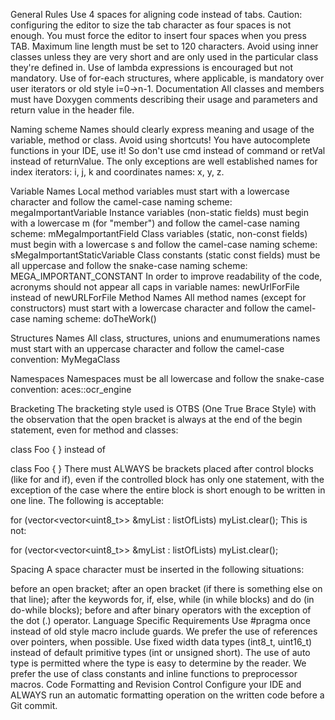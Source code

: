 General Rules
Use 4 spaces for aligning code instead of tabs. Caution: configuring the editor to size the tab character as four spaces is not enough. You must force the editor to insert four spaces when you press TAB.
Maximum line length must be set to 120 characters.
Avoid using inner classes unless they are very short and are only used in the particular class they're defined in.
Use of lambda expressions is encouraged but not mandatory.
Use of for-each structures, where applicable, is mandatory over user iterators or old style i=0->n-1.
Documentation
All classes and members must have Doxygen comments describing their usage and parameters and return value in the header file.

Naming scheme
Names should clearly express meaning and usage of the variable, method or class. Avoid using shortcuts! You have autocomplete functions in your IDE, use it! So don't use cmd instead of command or retVal instead of returnValue. The only exceptions are well established names for index iterators: i, j, k and coordinates names: x, y, z.

Variable Names
Local method variables must start with a lowercase character and follow the camel-case naming scheme: megaImportantVariable
Instance variables (non-static fields) must begin with a lowercase m (for "member") and follow the camel-case naming scheme: mMegaImportantField
Class variables (static, non-const fields) must begin with a lowercase s and follow the camel-case naming scheme: sMegaImportantStaticVariable
Class constants (static const fields) must be all uppercase and follow the snake-case naming scheme: MEGA_IMPORTANT_CONSTANT
In order to improve readability of the code, acronyms should not appear all caps in variable names: newUrlForFile instead of newURLForFile
Method Names
All method names (except for constructors) must start with a lowercase character and follow the camel-case naming scheme: doTheWork()

Structures Names
All class, structures, unions and enumumerations names must start with an uppercase character and follow the camel-case convention: MyMegaClass

Namespaces
Namespaces must be all lowercase and follow the snake-case convention: aces::ocr_engine

Bracketing
The bracketing style used is OTBS (One True Brace Style) with the observation that the open bracket is always at the end of the begin statement, even for method and classes:

class Foo {
}
instead of

class Foo 
{
}
There must ALWAYS be brackets placed after control blocks (like for and if), even if the controlled block has only one statement, with the exception of the case where the entire block is short enough to be written in one line. The following is acceptable:

for (vector<vector<uint8_t>> &myList : listOfLists) myList.clear();
This is not:


for (vector<vector<uint8_t>> &myList : listOfLists) 
    myList.clear();

Spacing
A space character must be inserted in the following situations:

before an open bracket;
after an open bracket (if there is something else on that line);
after the keywords for, if, else, while (in while blocks) and do (in do-while blocks);
before and after binary operators with the exception of the dot (.) operator.
Language Specific Requirements
Use #pragma once instead of old style macro include guards.
We prefer the use of references over pointers, when possible.
Use fixed width data types (int8_t, uint16_t) instead of default primitive types (int or unsigned short).
The use of auto type is permitted where the type is easy to determine by the reader.
We prefer the use of class constants and inline functions to preprocessor macros.
Code Formatting and Revision Control
Configure your IDE and ALWAYS run an automatic formatting operation on the written code before a Git commit.
